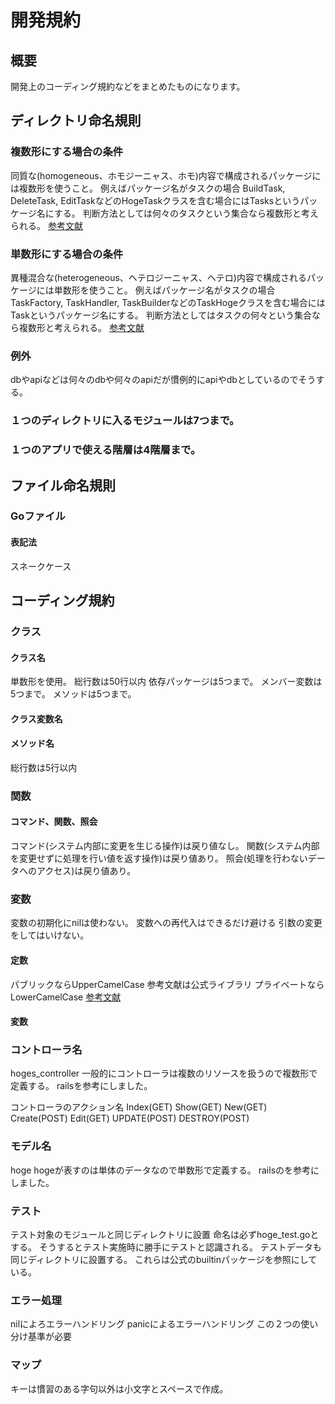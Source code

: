 # 開発規約
## 概要
開発上のコーディング規約などをまとめたものになります。


## ディレクトリ命名規則
### 複数形にする場合の条件
同質な(homogeneous、ホモジーニャス、ホモ)内容で構成されるパッケージには複数形を使うこと。
例えばパッケージ名がタスクの場合
BuildTask, DeleteTask, EditTaskなどのHogeTaskクラスを含む場合にはTasksというパッケージ名にする。
判断方法としては何々のタスクという集合なら複数形と考えられる。
[参考文献](https://qiita.com/scova0731/items/eb419700e452b0a72de8)

### 単数形にする場合の条件
異種混合な(heterogeneous、ヘテロジーニャス、ヘテロ)内容で構成されるパッケージには単数形を使うこと。
例えばパッケージ名がタスクの場合
TaskFactory, TaskHandler, TaskBuilderなどのTaskHogeクラスを含む場合にはTaskというパッケージ名にする。
判断方法としてはタスクの何々という集合なら複数形と考えられる。
[参考文献](https://qiita.com/scova0731/items/eb419700e452b0a72de8)

### 例外
dbやapiなどは何々のdbや何々のapiだが慣例的にapiやdbとしているのでそうする。

### １つのディレクトリに入るモジュールは7つまで。
### １つのアプリで使える階層は4階層まで。


## ファイル命名規則

### Goファイル
#### 表記法
スネークケース
#### 


## コーディング規約

### クラス
#### クラス名
単数形を使用。
総行数は50行以内
依存パッケージは5つまで。
メンバー変数は5つまで。
メソッドは5つまで。

#### クラス変数名

#### メソッド名
総行数は5行以内

### 関数
#### コマンド、関数、照会
コマンド(システム内部に変更を生じる操作)は戻り値なし。
関数(システム内部を変更せずに処理を行い値を返す操作)は戻り値あり。
照会(処理を行わないデータへのアクセス)は戻り値あり。

### 変数
変数の初期化にnilは使わない。
変数への再代入はできるだけ避ける
引数の変更をしてはいけない。

#### 定数
パブリックならUpperCamelCase
参考文献は公式ライブラリ
プライベートならLowerCamelCase
[参考文献](https://qiita.com/scova0731/items/eb419700e452b0a72de8)
#### 変数


### コントローラ名
hoges_controller
一般的にコントローラは複数のリソースを扱うので複数形で定義する。
railsを参考にしました。

コントローラのアクション名
Index(GET)
Show(GET)
New(GET)
Create(POST)
Edit(GET)
UPDATE(POST)
DESTROY(POST)

### モデル名
hoge
hogeが表すのは単体のデータなので単数形で定義する。
railsのを参考にしました。

### テスト
テスト対象のモジュールと同じディレクトリに設置
命名は必ずhoge_test.goとする。
そうするとテスト実施時に勝手にテストと認識される。
テストデータも同じディレクトリに設置する。
これらは公式のbuiltinパッケージを参照にしている。

### エラー処理
nilによろエラーハンドリング
panicによるエラーハンドリング
この２つの使い分け基準が必要

### マップ
キーは慣習のある字句以外は小文字とスペースで作成。